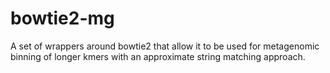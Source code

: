 # bowtie2-mg

A set of wrappers around bowtie2 that allow it to be used for metagenomic binning of longer kmers with an approximate string matching approach.
